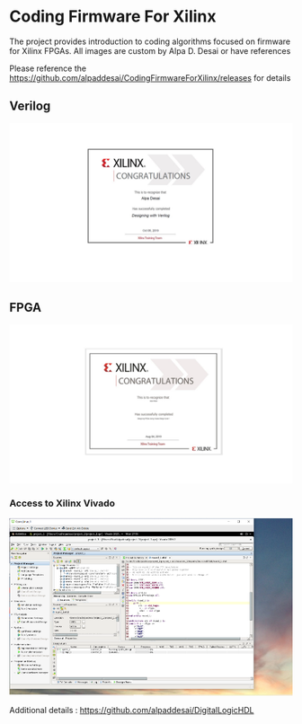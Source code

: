 # Coding Firmware For Xilinx


The project provides introduction to coding algorithms focused on firmware for Xilinx FPGAs.
All images are custom by Alpa D. Desai or have references

Please reference the https://github.com/alpaddesai/CodingFirmwareForXilinx/releases for details


## Verilog
![image](Verilog.jpg)

## FPGA 
![image](DesigningFPGA.jpg)
### Access to Xilinx Vivado
![image](Vivado.png)

Additional details : https://github.com/alpaddesai/DigitalLogicHDL
